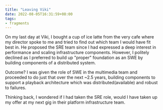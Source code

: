```yaml
---
title: "Leaving Viki"
date: 2022-08-05T16:31:59+08:00
tags:
- fragments
---
```


On my last day at Viki, I bought a cup of ice latte from the very cafe where my
director spoke to me and tried to find out which team I would have fit best in.
He proposed the SRE team since I had expressed a deep interest in performance
and scaling infrastructure components. However, I politely declined as
I preferred to build up "proper" foundation as an SWE by building components of
a distributed system.

Outcome? I was given the role of SWE in the multimedia team and proceeded to do
just that over the next ~2.5 years, building components to support a playback architecture which was
distributed(available) and robust to failures. 

Thinking back, I wondered if I had taken the SRE role, would I have taken up my
offer at my next gig in their platform infrastructure team.

